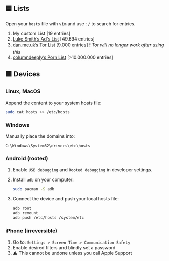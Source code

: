 ## 🟦 Lists

Open your `hosts` file with `vim` and use `:/` to search for entries.

1. My custom List [19 entries]
2. [Luke Smith’s Ad's List](https://github.com/LukeSmithxyz/etc/blob/master/ips) [49.694 entries]
3. [dan.me.uk’s Tor List](https://www.dan.me.uk/torlist/?full) [9.000 entries] ❗ *Tor will no longer work after using this*  
4. [columndeeply’s Porn List](https://github.com/columndeeply/hosts) [>10.000.000 entries]

## 🟩 Devices

### Linux, MacOS

Append the content to your system hosts file:

```bash
sudo cat hosts >> /etc/hosts
```

### Windows

Manually place the domains into:

```
C:\Windows\System32\drivers\etc\hosts
```

### Android (rooted)

1. Enable `USB debugging` and `Rooted debugging` in developer settings.
2. Install `adb` on your computer:

   ```bash
   sudo pacman -S adb
   ```

3. Connect the device and push your local hosts file:

   ```bash
   adb root
   adb remount
   adb push /etc/hosts /system/etc
   ```

### iPhone (irreversible)

1. Go to: `Settings > Screen Time > Communication Safety`  
2. Enable desired filters and blindly set a password  
3. ⚠️ This cannot be undone unless you call Apple Support

